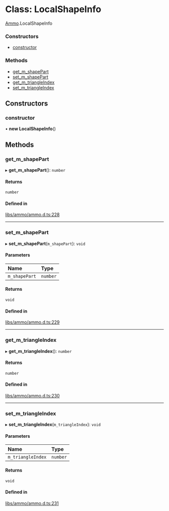# Class: LocalShapeInfo

[Ammo](../modules/Ammo.md).LocalShapeInfo


### Constructors

- [constructor](Ammo.LocalShapeInfo.md#constructor)

### Methods

- [get\_m\_shapePart](Ammo.LocalShapeInfo.md#get_m_shapepart)
- [set\_m\_shapePart](Ammo.LocalShapeInfo.md#set_m_shapepart)
- [get\_m\_triangleIndex](Ammo.LocalShapeInfo.md#get_m_triangleindex)
- [set\_m\_triangleIndex](Ammo.LocalShapeInfo.md#set_m_triangleindex)

## Constructors

### constructor

• **new LocalShapeInfo**()

## Methods

### get\_m\_shapePart

▸ **get_m_shapePart**(): `number`

#### Returns

`number`

#### Defined in

[libs/ammo/ammo.d.ts:228](https://github.com/Orillusion/orillusion/blob/main/src/libs/ammo/ammo.d.ts#L228)

___

### set\_m\_shapePart

▸ **set_m_shapePart**(`m_shapePart`): `void`

#### Parameters

| Name | Type |
| :------ | :------ |
| `m_shapePart` | `number` |

#### Returns

`void`

#### Defined in

[libs/ammo/ammo.d.ts:229](https://github.com/Orillusion/orillusion/blob/main/src/libs/ammo/ammo.d.ts#L229)

___

### get\_m\_triangleIndex

▸ **get_m_triangleIndex**(): `number`

#### Returns

`number`

#### Defined in

[libs/ammo/ammo.d.ts:230](https://github.com/Orillusion/orillusion/blob/main/src/libs/ammo/ammo.d.ts#L230)

___

### set\_m\_triangleIndex

▸ **set_m_triangleIndex**(`m_triangleIndex`): `void`

#### Parameters

| Name | Type |
| :------ | :------ |
| `m_triangleIndex` | `number` |

#### Returns

`void`

#### Defined in

[libs/ammo/ammo.d.ts:231](https://github.com/Orillusion/orillusion/blob/main/src/libs/ammo/ammo.d.ts#L231)
